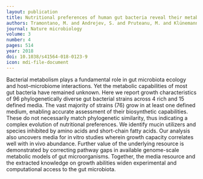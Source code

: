 ```yaml
---
layout: publication
title: Nutritional preferences of human gut bacteria reveal their metabolic idiosyncrasies
authors: Tramontano, M. and Andrejev, S. and Pruteanu, M. and Klünemann, M. and Kuhn, M. and Galardini, M. and Jouhten, P. and Zelezniak, A. and Zeller, G. and Bork, P. and Typas, A. and Patil, K. R.
journal: Nature microbiology
volume: 3
number: 4
pages: 514
year: 2018
doi: 10.1038/s41564-018-0123-9
icon: mdi-file-document
---
```

Bacterial metabolism plays a fundamental role in gut microbiota ecology and host–microbiome interactions. Yet the metabolic capabilities of most gut bacteria have remained unknown. Here we report growth characteristics of 96 phylogenetically diverse gut bacterial strains across 4 rich and 15 defined media. The vast majority of strains (76) grow in at least one defined medium, enabling accurate assessment of their biosynthetic capabilities. These do not necessarily match phylogenetic similarity, thus indicating a complex evolution of nutritional preferences. We identify mucin utilizers and species inhibited by amino acids and short-chain fatty acids. Our analysis also uncovers media for in vitro studies wherein growth capacity correlates well with in vivo abundance. Further value of the underlying resource is demonstrated by correcting pathway gaps in available genome-scale metabolic models of gut microorganisms. Together, the media resource and the extracted knowledge on growth abilities widen experimental and computational access to the gut microbiota.
